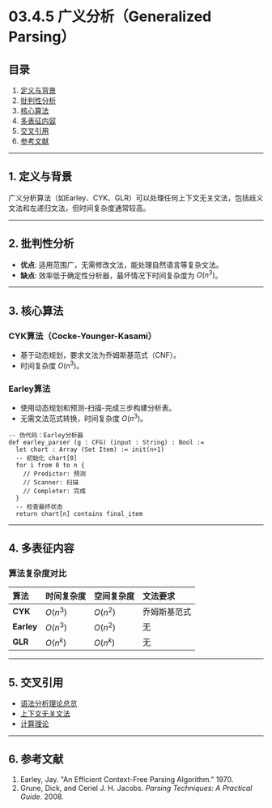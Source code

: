 # 03.4.5 广义分析（Generalized Parsing）

## 目录

1.  [定义与背景](#1-定义与背景)
2.  [批判性分析](#2-批判性分析)
3.  [核心算法](#3-核心算法)
4.  [多表征内容](#4-多表征内容)
5.  [交叉引用](#5-交叉引用)
6.  [参考文献](#6-参考文献)

---

## 1. 定义与背景

广义分析算法（如Earley、CYK、GLR）可以处理任何上下文无关文法，包括歧义文法和左递归文法，但时间复杂度通常较高。

---

## 2. 批判性分析

-   **优点**: 适用范围广，无需修改文法，能处理自然语言等复杂文法。
-   **缺点**: 效率低于确定性分析器，最坏情况下时间复杂度为 $O(n^3)$。

---

## 3. 核心算法

### CYK算法（Cocke-Younger-Kasami）

-   基于动态规划，要求文法为乔姆斯基范式（CNF）。
-   时间复杂度 $O(n^3)$。

### Earley算法

-   使用动态规划和预测-扫描-完成三步构建分析表。
-   无需文法范式转换，时间复杂度 $O(n^3)$。

```lean
-- 伪代码：Earley分析器
def earley_parser (g : CFG) (input : String) : Bool :=
  let chart : Array (Set Item) := init(n+1)
  -- 初始化 chart[0]
  for i from 0 to n {
    // Predictor: 预测
    // Scanner: 扫描
    // Completer: 完成
  }
  -- 检查最终状态
  return chart[n] contains final_item
```

---

## 4. 多表征内容

### 算法复杂度对比

| 算法 | 时间复杂度 | 空间复杂度 | 文法要求 |
| :--- | :--- | :--- | :--- |
| **CYK** | $O(n^3)$ | $O(n^2)$ | 乔姆斯基范式 |
| **Earley** | $O(n^3)$ | $O(n^2)$ | 无 |
| **GLR** | $O(n^k)$ | $O(n^k)$ | 无 |

---

## 5. 交叉引用

-   [语法分析理论总览](./README.md)
-   [上下文无关文法](../03.2_Formal_Grammars/03.2.2_Context_Free_Grammars.md)
-   [计算理论](../03.6_Computation_Theory/README.md)

---

## 6. 参考文献

1.  Earley, Jay. "An Efficient Context-Free Parsing Algorithm." 1970.
2.  Grune, Dick, and Ceriel J. H. Jacobs. *Parsing Techniques: A Practical Guide*. 2008. 